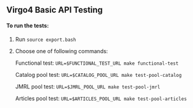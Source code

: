 ## Virgo4 Basic API Testing

#### To run the tests:
1. Run `source export.bash`
2. Choose one of following commands:
    
    Functional test: `URL=$FUNCTIONAL_TEST_URL make functional-test`
    
    Catalog pool test: `URL=$CATALOG_POOL_URL make test-pool-catalog`
    
    JMRL pool test: `URL=$JMRL_POOL_URL make test-pool-jmrl`
    
    Articles pool test: `URL=$ARTICLES_POOL_URL make test-pool-articles`
    